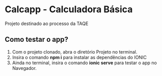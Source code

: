 # Calcapp - Calculadora Básica
Projeto destinado ao processo da TAQE

## Como testar o app?

1. Com o projeto clonado, abra o diretório Projeto no terminal.
2. Insira o comando **npm i** para instalar as dependências do IONIC
3. Ainda no terminal, insira o comando **ionic serve** para testar o app no Navegador.

